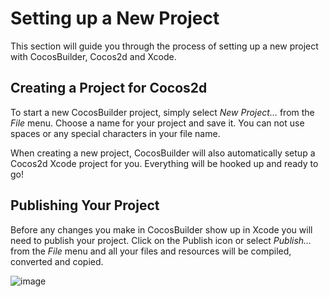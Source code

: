 # Setting up a New Project
This section will guide you through the process of setting up a new project with CocosBuilder, Cocos2d and Xcode.

## Creating a Project for Cocos2d
To start a new CocosBuilder project, simply select *New Project…* from the *File* menu. Choose a name for your project and save it. You can not use spaces or any special characters in your file name.

When creating a new project, CocosBuilder will also automatically setup a Cocos2d Xcode project for you. Everything will be hooked up and ready to go!

## Publishing Your Project
Before any changes you make in CocosBuilder show up in Xcode you will need to publish your project. Click on the Publish icon or select *Publish…* from the *File* menu and all your files and resources will be compiled, converted and copied.

![image](2-3.png?raw=true)